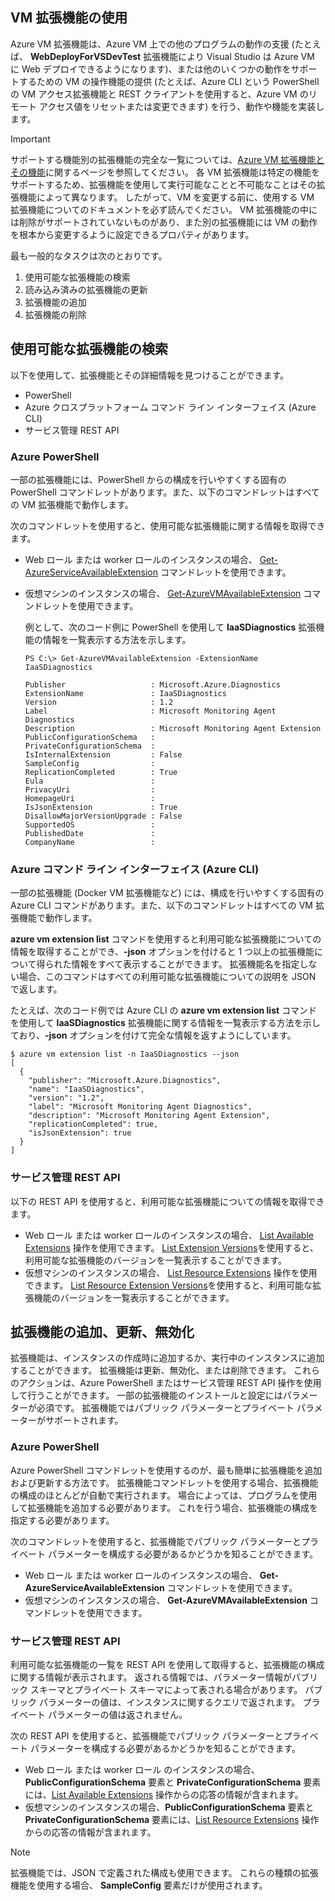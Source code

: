 


## <a name="using-vm-extensions"></a>VM 拡張機能の使用
Azure VM 拡張機能は、Azure VM 上での他のプログラムの動作の支援 (たとえば、 **WebDeployForVSDevTest** 拡張機能により Visual Studio は Azure VM に Web デプロイできるようになります)、または他のいくつかの動作をサポートするための VM の操作機能の提供 (たとえば、Azure CLI という PowerShell の VM アクセス拡張機能と REST クライアントを使用すると、Azure VM のリモート アクセス値をリセットまたは変更できます) を行う、動作や機能を実装します。

> [!IMPORTANT]
> サポートする機能別の拡張機能の完全な一覧については、[Azure VM 拡張機能とその機能](../articles/virtual-machines/windows/extensions-features.md?toc=%2fazure%2fvirtual-machines%2fwindows%2ftoc.json)に関するページを参照してください。 各 VM 拡張機能は特定の機能をサポートするため、拡張機能を使用して実行可能なことと不可能なことはその拡張機能によって異なります。 したがって、VM を変更する前に、使用する VM 拡張機能についてのドキュメントを必ず読んでください。 VM 拡張機能の中には削除がサポートされていないものがあり、また別の拡張機能には VM の動作を根本から変更するように設定できるプロパティがあります。
> 
> 

最も一般的なタスクは次のとおりです。

1. 使用可能な拡張機能の検索
2. 読み込み済みの拡張機能の更新
3. 拡張機能の追加
4. 拡張機能の削除

## <a name="find-available-extensions"></a>使用可能な拡張機能の検索
以下を使用して、拡張機能とその詳細情報を見つけることができます。

* PowerShell
* Azure クロスプラットフォーム コマンド ライン インターフェイス (Azure CLI)
* サービス管理 REST API

### <a name="azure-powershell"></a>Azure PowerShell
一部の拡張機能には、PowerShell からの構成を行いやすくする固有の PowerShell コマンドレットがあります。また、以下のコマンドレットはすべての VM 拡張機能で動作します。

次のコマンドレットを使用すると、使用可能な拡張機能に関する情報を取得できます。

* Web ロール または worker ロールのインスタンスの場合、 [Get-AzureServiceAvailableExtension](https://msdn.microsoft.com/library/azure/dn722498.aspx) コマンドレットを使用できます。
* 仮想マシンのインスタンスの場合、 [Get-AzureVMAvailableExtension](https://msdn.microsoft.com/library/azure/dn722480.aspx) コマンドレットを使用できます。
  
   例として、次のコード例に PowerShell を使用して **IaaSDiagnostics** 拡張機能の情報を一覧表示する方法を示します。
  
      PS C:\> Get-AzureVMAvailableExtension -ExtensionName IaaSDiagnostics
  
      Publisher                   : Microsoft.Azure.Diagnostics
      ExtensionName               : IaaSDiagnostics
      Version                     : 1.2
      Label                       : Microsoft Monitoring Agent Diagnostics
      Description                 : Microsoft Monitoring Agent Extension
      PublicConfigurationSchema   :
      PrivateConfigurationSchema  :
      IsInternalExtension         : False
      SampleConfig                :
      ReplicationCompleted        : True
      Eula                        :
      PrivacyUri                  :
      HomepageUri                 :
      IsJsonExtension             : True
      DisallowMajorVersionUpgrade : False
      SupportedOS                 :
      PublishedDate               :
      CompanyName                 :

### <a name="azure-command-line-interface-azure-cli"></a>Azure コマンド ライン インターフェイス (Azure CLI)
一部の拡張機能 (Docker VM 拡張機能など) には、構成を行いやすくする固有の Azure CLI コマンドがあります。また、以下のコマンドレットはすべての VM 拡張機能で動作します。

**azure vm extension list** コマンドを使用すると利用可能な拡張機能についての情報を取得することができ、**-json** オプションを付けると 1 つ以上の拡張機能について得られた情報をすべて表示することができます。 拡張機能名を指定しない場合、このコマンドはすべての利用可能な拡張機能についての説明を JSON で返します。

たとえば、次のコード例では Azure CLI の **azure vm extension list** コマンドを使用して **IaaSDiagnostics** 拡張機能に関する情報を一覧表示する方法を示しており、**-json** オプションを付けて完全な情報を返すようにしています。

    $ azure vm extension list -n IaaSDiagnostics --json
    [
      {
        "publisher": "Microsoft.Azure.Diagnostics",
        "name": "IaaSDiagnostics",
        "version": "1.2",
        "label": "Microsoft Monitoring Agent Diagnostics",
        "description": "Microsoft Monitoring Agent Extension",
        "replicationCompleted": true,
        "isJsonExtension": true
      }
    ]



### <a name="service-management-rest-apis"></a>サービス管理 REST API
以下の REST API を使用すると、利用可能な拡張機能についての情報を取得できます。

* Web ロール または worker ロールのインスタンスの場合、 [List Available Extensions](https://msdn.microsoft.com/library/dn169559.aspx) 操作を使用できます。 [List Extension Versions](https://msdn.microsoft.com/library/dn495437.aspx)を使用すると、利用可能な拡張機能のバージョンを一覧表示することができます。
* 仮想マシンのインスタンスの場合、 [List Resource Extensions](https://msdn.microsoft.com/library/dn495441.aspx) 操作を使用できます。 [List Resource Extension Versions](https://msdn.microsoft.com/library/dn495440.aspx)を使用すると、利用可能な拡張機能のバージョンを一覧表示することができます。

## <a name="add-update-or-disable-extensions"></a>拡張機能の追加、更新、無効化
拡張機能は、インスタンスの作成時に追加するか、実行中のインスタンスに追加することができます。 拡張機能は更新、無効化、または削除できます。 これらのアクションは、Azure PowerShell またはサービス管理 REST API 操作を使用して行うことができます。 一部の拡張機能のインストールと設定にはパラメーターが必須です。 拡張機能ではパブリック パラメーターとプライベート パラメーターがサポートされます。

### <a name="azure-powershell"></a>Azure PowerShell
Azure PowerShell コマンドレットを使用するのが、最も簡単に拡張機能を追加および更新する方法です。 拡張機能コマンドレットを使用する場合、拡張機能の構成のほとんどが自動で実行されます。 場合によっては、プログラムを使用して拡張機能を追加する必要があります。 これを行う場合、拡張機能の構成を指定する必要があります。

次のコマンドレットを使用すると、拡張機能でパブリック パラメーターとプライベート パラメーターを構成する必要があるかどうかを知ることができます。

* Web ロール または worker ロールのインスタンスの場合、 **Get-AzureServiceAvailableExtension** コマンドレットを使用できます。
* 仮想マシンのインスタンスの場合、 **Get-AzureVMAvailableExtension** コマンドレットを使用できます。

### <a name="service-management-rest-apis"></a>サービス管理 REST API
利用可能な拡張機能の一覧を REST API を使用して取得すると、拡張機能の構成に関する情報が表示されます。 返される情報では、パラメーター情報がパブリック スキーマとプライベート スキーマによって表される場合があります。 パブリック パラメーターの値は、インスタンスに関するクエリで返されます。 プライベート パラメーターの値は返されません。

次の REST API を使用すると、拡張機能でパブリック パラメーターとプライベート パラメーターを構成する必要があるかどうかを知ることができます。

* Web ロール または worker ロール のインスタンスの場合、**PublicConfigurationSchema** 要素と **PrivateConfigurationSchema** 要素には、[List Available Extensions](https://msdn.microsoft.com/library/dn169559.aspx) 操作からの応答の情報が含まれます。
* 仮想マシンのインスタンスの場合、**PublicConfigurationSchema** 要素と **PrivateConfigurationSchema** 要素には、[List Resource Extensions](https://msdn.microsoft.com/library/dn495441.aspx) 操作からの応答の情報が含まれます。

> [!NOTE]
> 拡張機能では、JSON で定義された構成も使用できます。 これらの種類の拡張機能を使用する場合、 **SampleConfig** 要素だけが使用されます。
> 
> 

